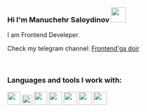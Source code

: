 ### Hi I'm Manuchehr Saloydinov <img src="https://media0.giphy.com/media/w1OBpBd7kJqHrJnJ13/giphy.gif?cid=ecf05e47aaqzhggfommoeua44bu4hyxpuega0aq2nlzgj2u9&rid=giphy.gif&ct=s" width="34px" >

I am Frontend Develeper. <br />

Check my telegram channel: <a href="https://t.me/frontendga_doir">
Frontend'ga doir
</a>

<br />

### Languages and tools I work with: 

<code><img src="https://www.freepnglogos.com/uploads/html5-logo-png/html5-logo-html-logo-10.png" width="30px"></code>
<code><img src="https://www.batflat.org/themes/default/img/css-logo.png" width="23px"></code>
<code><img src="https://sass-lang.com/assets/img/styleguide/white-e44bed0d.png" width="30px"></code>
<code><img src="https://w7.pngwing.com/pngs/893/324/png-transparent-bootstrap-computer-icons-others-miscellaneous-angle-text.png" width="30px"></code>
<code><img src="https://encrypted-tbn0.gstatic.com/images?q=tbn:ANd9GcTJVhI1iPnjgznUC_LoOkLQQl2IhPmNQgXFKw&usqp=CAU" width="30px"></code>
<code><img src="https://p1.hiclipart.com/preview/88/749/312/library-webbylab-react-react-native-javascript-nodejs-flutter-javascript-library-png-clipart.jpg" width="30px"></code>
<code><img src="https://banner2.cleanpng.com/20180530/ego/kisspng-redux-react-javascript-state-management-github-5b0f63b383e413.5993174015277352195402.jpg" width="30px"></code>

